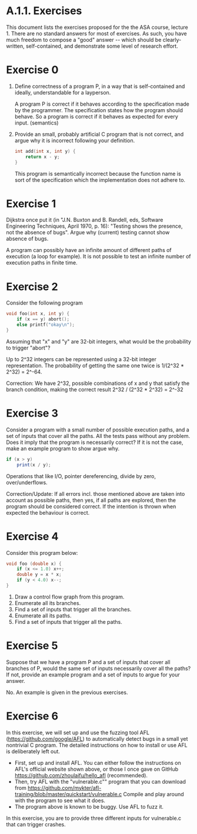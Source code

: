 # A.1.1. Exercises
This document lists the exercises proposed for the the ASA course,
lecture 1. There are no standard answers for most of exercises. As such,
you have much freedom to compose a \"good\" answer -- which should be
clearly-written, self-contained, and demonstrate some level of research
effort.

Exercise 0
==========

1.  Define correctness of a program P, in a way that is self-contained
    and ideally, understandable for a layperson.

    A program P is correct if it behaves according to the specification made by the programmer. The specification states how the program should behave. So a program is correct if it behaves as expected for every input. (semantics)

2.  Provide an small, probably artificial C program that is not correct,
    and argue why it is incorrect following your definition.

    ```cpp
    int add(int x, int y) {
        return x - y;
    }
    ```

    This program is semantically incorrect because the function name is sort of the specification which the implementation does not adhere to.

Exercise 1
==========

Dijkstra once put it (in \"J.N. Buxton and B. Randell, eds, Software
Engineering Techniques, April 1970, p. 16): \"Testing shows the
presence, not the absence of bugs\". Argue why (current) testing cannot
show absence of bugs.

A program can possibly have an infinite amount of different paths of execution (a loop for example). It is not possible to test an infinite number of execution paths in finite time. 


Exercise 2
==========

Consider the following program

```cpp
void foo(int x, int y) {
    if (x == y) abort();
    else printf("okay\n");
}
```

Assuming that \"x\" and \"y\" are 32-bit integers, what would be the
probability to trigger \"abort\"?

Up to 2^32 integers can be represented using a 32-bit integer representation. The probability of getting the same one twice is 1/(2^32 * 2^32) = 2^-64.

Correction: We have 2^32, possible combinations of x and y that satisfy the branch condition, making the correct result 2^32 / (2^32 * 2^32) = 2^-32


Exercise 3
==========

Consider a program with a small number of possible execution paths, and
a set of inputs that cover all the paths. All the tests pass without any
problem. Does it imply that the program is necessarily correct? If it is
not the case, make an example program to show argue why.

```java
if (x > y)
    print(x / y);
```
Operations that like I/O, pointer dereferencing, divide by zero, over/underflows.

Correction/Update: If all errors incl. those mentioned above are taken into account as possible paths, then yes, if all paths are explored, then the program should be considered correct. If the intention is thrown when expected the behaviour is correct.


Exercise 4
==========

Consider this program below:

```c
void foo (double x) {
    if (x <= 1.0) x++;
    double y = x * x;
    if (y < 4.0) x--;
}
```

1.  Draw a control flow graph from this program.
2.  Enumerate all its branches.
3.  Find a set of inputs that trigger all the branches.
4.  Enumerate all its paths.
5.  Find a set of inputs that trigger all the paths.

Exercise 5
==========

Suppose that we have a program P and a set of inputs that cover all
branches of P, would the same set of inputs necessarily cover all the
paths? If not, provide an example program and a set of inputs to argue
for your answer.

No. An example is given in the previous exercises.

Exercise 6
==========

In this exercise, we will set up and use the fuzzing tool AFL
(<https://github.com/google/AFL>) to automatically detect bugs in a
small yet nontrivial C program. The detailed instructions on how to
install or use AFL is deliberately left out.

-   First, set up and install AFL. You can either follow the
    instructions on AFL\'s official website shown above, or those I once
    gave on GitHub <https://github.com/zhoulaifu/hello_afl>
    (recommended).
-   Then, try AFL with the \"vulnerable.c\"\" program that you can
    download from
    <https://github.com/mykter/afl-training/blob/master/quickstart/vulnerable.c>
    Compile and play around with the program to see what it does.
-   The program above is known to be buggy. Use AFL to fuzz it.

In this exercise, you are to provide three different inputs for
vulnerable.c that can trigger crashes.


